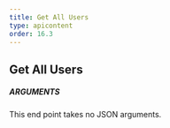```yaml
---
title: Get All Users
type: apicontent
order: 16.3
---
```


## Get All Users
##### ARGUMENTS

This end point takes no JSON arguments.
